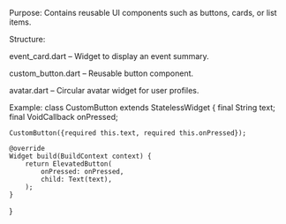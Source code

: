 Purpose:
Contains reusable UI components such as buttons, cards, or list items.

Structure:

event_card.dart – Widget to display an event summary.

custom_button.dart – Reusable button component.

avatar.dart – Circular avatar widget for user profiles.

Example:
class CustomButton extends StatelessWidget {
    final String text;
    final VoidCallback onPressed;
    
    CustomButton({required this.text, required this.onPressed});
    
    @override
    Widget build(BuildContext context) {
        return ElevatedButton(
            onPressed: onPressed,
            child: Text(text),
        );
    }
}